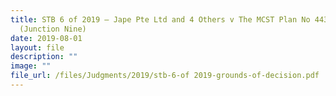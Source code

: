 ```yaml
---
title: STB 6 of 2019 – Jape Pte Ltd and 4 Others v The MCST Plan No 4431
  (Junction Nine)
date: 2019-08-01
layout: file
description: ""
image: ""
file_url: /files/Judgments/2019/stb-6-of 2019-grounds-of-decision.pdf
---
```

